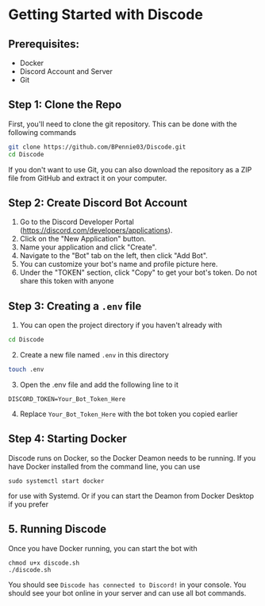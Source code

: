 # Getting Started with Discode

## Prerequisites:
- Docker
- Discord Account and Server
- Git

## Step 1: Clone the Repo
First, you'll need to clone the git repository. This can be done with the following commands
```bash
git clone https://github.com/BPennie03/Discode.git
cd Discode
```
If you don't want to use Git, you can also download the repository as a ZIP file from GitHub and extract it on your computer.

## Step 2: Create Discord Bot Account

1. Go to the Discord Developer Portal (https://discord.com/developers/applications).
2. Click on the "New Application" button.
3. Name your application and click "Create".
4. Navigate to the "Bot" tab on the left, then click "Add Bot".
5. You can customize your bot's name and profile picture here.
6. Under the "TOKEN" section, click "Copy" to get your bot's token. Do not share this token with anyone

## Step 3: Creating a `.env` file

1. You can open the project directory if you haven't already with
```bash
cd Discode
```
2. Create a new file named `.env` in this directory
```bash
touch .env
```
3. Open the .env file and add the following line to it
```
DISCORD_TOKEN=Your_Bot_Token_Here
```
4. Replace `Your_Bot_Token_Here` with the bot token you copied earlier

## Step 4: Starting Docker
Discode runs on Docker, so the Docker Deamon needs to be running. If you have Docker installed from the command line, you can use 
```
sudo systemctl start docker 
```
for use with Systemd. Or if you can start the Deamon from Docker Desktop if you prefer

## 5. Running Discode

Once you have Docker running, you can start the bot with
```
chmod u+x discode.sh
./discode.sh
```
You should see `Discode has connected to Discord!` in your console. You should see your bot online in your server and can use all bot commands.




